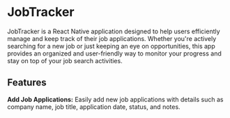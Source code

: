 # JobTracker

JobTracker is a React Native application designed to help users efficiently manage and keep track of their job applications. Whether you're actively searching for a new job or just keeping an eye on opportunities, this app provides an organized and user-friendly way to monitor your progress and stay on top of your job search activities.

## Features

**Add Job Applications:** Easily add new job applications with details such as company name, job title, application date, status, and notes.
